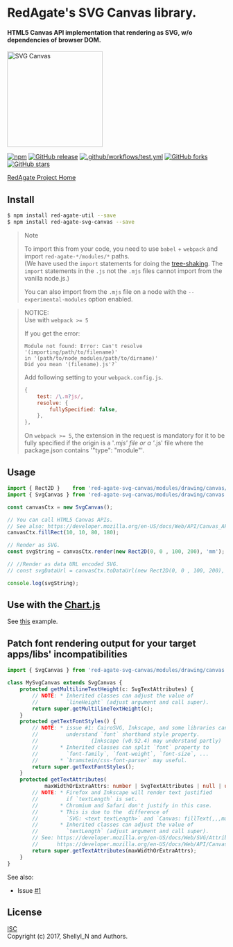 # RedAgate's SVG Canvas library.
#### HTML5 Canvas API implementation that rendering as SVG, w/o dependencies of browser DOM.

<img src="https://shellyln.github.io/assets/image/svg-canvas-logo.svg" alt="SVG Canvas" style="width: 220px;">

[![npm](https://img.shields.io/npm/v/red-agate-svg-canvas.svg)](https://www.npmjs.com/package/red-agate-svg-canvas)
[![GitHub release](https://img.shields.io/github/release/shellyln/red-agate.svg)](https://github.com/shellyln/red-agate/releases)
[![.github/workflows/test.yml](https://github.com/shellyln/red-agate/workflows/.github/workflows/test.yml/badge.svg)](https://github.com/shellyln/red-agate/actions)
[![GitHub forks](https://img.shields.io/github/forks/shellyln/red-agate.svg?style=social&label=Fork)](https://github.com/shellyln/red-agate/fork)
[![GitHub stars](https://img.shields.io/github/stars/shellyln/red-agate.svg?style=social&label=Star)](https://github.com/shellyln/red-agate)


[RedAgate Project Home](https://github.com/shellyln/red-agate)


## Install

```bash
$ npm install red-agate-util --save
$ npm install red-agate-svg-canvas --save
```


> Note
>
> To import this from your code, you need to use `babel` + `webpack` and import `red-agate-*/modules/*` paths.  
> (We have used the `import` statements for doing the [tree-shaking](https://webpack.js.org/guides/tree-shaking/).
> The `import` statements in the `.js` not the `.mjs` files cannot import from the vanilla node.js.)
>
> You can also import from the `.mjs` file on a node with the `--experimental-modules` option enabled.


> NOTICE:  
> Use with `webpack >= 5`
>
> If you get the error:
>
> ```
> Module not found: Error: Can't resolve '(importing/path/to/filename)'
> in '(path/to/node_modules/path/to/dirname)'
> Did you mean '(filename).js'?`
> ```
>
> Add following setting to your `webpack.config.js`.
>
> ```js
> {
>     test: /\.m?js/,
>     resolve: {
>         fullySpecified: false,
>     },
> },
> ```
>
> On `webpack >= 5`, the extension in the request is mandatory for it to be fully specified
> if the origin is a '*.mjs' file or a '*.js' file where the package.json contains '"type": "module"'.



## Usage

```typescript
import { Rect2D }    from 'red-agate-svg-canvas/modules/drawing/canvas/TransferMatrix2D';
import { SvgCanvas } from 'red-agate-svg-canvas/modules/drawing/canvas';

const canvasCtx = new SvgCanvas();

// You can call HTML5 Canvas APIs.
// See also: https://developer.mozilla.org/en-US/docs/Web/API/Canvas_API
canvasCtx.fillRect(10, 10, 80, 180);

// Render as SVG.
const svgString = canvasCtx.render(new Rect2D(0, 0 , 100, 200), 'mm');

// //Render as data URL encoded SVG.
// const svgDataUrl = canvasCtx.toDataUrl(new Rect2D(0, 0 , 100, 200), 'mm');

console.log(svgString);
```


## Use with the [Chart.js](https://www.chartjs.org/)

See [this](https://github.com/shellyln/chart.js-node-ssr-example) example.



## Patch font rendering output for your target apps/libs' incompatibilities

```typescript
import { SvgCanvas } from 'red-agate-svg-canvas/modules/drawing/canvas';

class MySvgCanvas extends SvgCanvas {
    protected getMultilineTextHeight(c: SvgTextAttributes) {
        // NOTE: * Inherited classes can adjust the value of
        //         `lineHeight` (adjust argument and call super).
        return super.getMultilineTextHeight(c);
    }
    protected getTextFontStyles() {
        // NOTE: * issue #1: CairoSVG, Inkscape, and some libraries can't
        //         understand `font` shorthand style property.
        //                 (Inkscape (v0.92.4) may understand partly)
        //       * Inherited classes can split `font` property to
        //         `font-family`, `font-weight`, `font-size`, ...
        //       * `bramstein/css-font-parser` may useful.
        return super.getTextFontStyles();
    }
    protected getTextAttributes(
            maxWidthOrExtraAttrs: number | SvgTextAttributes | null | undefined): string {
        // NOTE: * Firefox and Inkscape will render text justified
        //         if `textLength` is set.
        //       * Chromium and Safari don't justify in this case.
        //       * This is due to the  difference of
        //         `SVG: <text textLength>` and `Canvas: fillText(,,,maxWidth)`.
        //       * Inherited classes can adjust the value of
        //         `textLength` (adjust argument and call super).
        // See: https://developer.mozilla.org/en-US/docs/Web/SVG/Attribute/textLength
        //      https://developer.mozilla.org/en-US/docs/Web/API/CanvasRenderingContext2D/fillText
        return super.getTextAttributes(maxWidthOrExtraAttrs);
    }
}
```


See also:
* Issue [#1](https://github.com/shellyln/red-agate/issues/1)

## License
[ISC](https://github.com/shellyln/red-agate-util/blob/master/LICENSE.md)  
Copyright (c) 2017, Shellyl_N and Authors.

